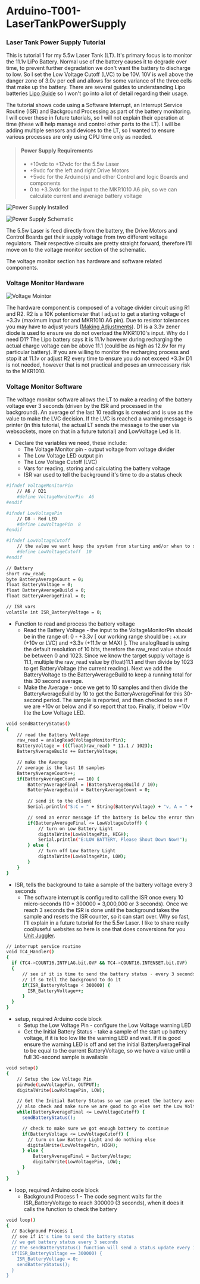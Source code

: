 # Arduino-T001-LaserTankPowerSupply

### Laser Tank Power Supply Tutorial
This is tutorial 1 for my 5.5w Laser Tank (LT).  It's primary focus is to monitor the 11.1v LiPo Battery.  Normal use of the battery causes it to degrade over time, to prevent further degradation we don't want the battery to discharge to low.  So I set the Low Voltage Cutoff (LVC) to be 10V. 10V is well above the danger zone of 3.0v per cell and allows for some variance of the three cells that make up the battery.  There are several guides to understanding Lipo batteries [Lipo Guide](http://learningrc.com/lipo-battery/) so I won't go into a lot of detail regarding their usage.

The tutorial shows code using a Software Interrupt, an Interrupt Service Routine (ISR) and Background Processing as part of the battery monitoring.  I will cover these in future tutorials, so I will not explain their operation at time (these will help manage and control other parts to the LT). I will be adding multiple sensors and devices to the LT, so I wanted to ensure various processes are only using CPU time only as needed.

> #### Power Supply Requirements 
> - +10vdc to +12vdc for the 5.5w Laser
> - +9vdc for the left and right Drive Motors
> - +5vdc for the Arduino(s) and other Control and logic Boards and components
> - 0 to +3.3vdc for the input to the MKR1010 A6 pin, so we can calculate current and average battery voltage

![Power Supply Installed](/Images/Power_Supply_Installed.png)

![Power Supply Schematic](/Images/Power_Supply_Schematic.png)

The 5.5w Laser is feed directly from the battery, the Drive Motors and Control Boards get their supply voltage from two different voltage regulators.  Their respective circuits are pretty straight forward, therefore I'll move on to the voltage monitor section of the schematic.

The voltage monitor section has hardware and software related components.

### Voltage Monitor Hardware

![Voltage Mointor](/Images/Voltage_Monitor.png)

The hardware component is composed of a voltage divider circuit using R1 and R2. R2 is a 10K potentiometer that I adjust to get a starting voltage of +3.3v (maximum input for and MKR1010 A6 pin). Due to resistor tolerances you may have to adjust yours ([Making Adjustments](https://www.youtube.com/channel/UClwcP7ByE6Ia9DmKfP0C-UQ)).  D1 is a 3.3v zener diode is used to ensure we do not overload the MKR1010's input. Why do I need D1? The Lipo battery says it is 11.1v however during recharging the actual charge voltage can be above 11.1 (could be as high as 12.6v for my particular battery). If you are willing to monitor the recharging process and stop it at 11.1v or adjust R2 every time to ensure you do not exceed +3.3v D1 is not needed, however that is not practical and poses an unnecessary risk to the MKR1010.

### Voltage Monitor Software

The voltage monitor software allows the LT to make a reading of the battery voltage ever 3 seconds (driven by the ISR and processed in the background).  An average of the last 10 readings is created and is use as the value to make the LVC decision.  If the LVC is reached a warning message is printer (in this tutorial, the actual LT sends the message to the user via websockets, more on that in a future tutorial) and LowVoltage Led is lit.

- Declare the variables we need, these include:
  - The Voltage Monitor pin - output voltage from voltage divider
  - The Low Voltage LED output pin
  - The Low Voltage Cutoff (LVC)  
  - Vars for reading, storing and calculating the battery voltage
  - ISR var used to tell the background it's time to do a status check 
```sh
#ifndef VoltageMonitorPin
    // A6 / D21
    #define VoltageMonitorPin  A6
#endif

#ifndef LowVoltagePin
    // D8 - Red LED
    #define LowVoltagePin  8
#endif

#ifndef LowVoltageCutoff
    // the value we want keep the system from starting and/or when to shutdown
    #define LowVoltageCutoff  10
#endif

// Battery
short raw_read;
byte BatteryAverageCount = 0;
float BatteryVoltage = 0;
float BatteryAverageBuild = 0;
float BatteryAverageFinal = 0;

// ISR vars
volatile int ISR_BatteryVoltage = 0;
```
- Function to read and process the battery voltage
  - Read the Battery Voltage - the input to the VoltageMonitorPin should be in the range of: 0 - +3.3v [ our working range should be : +x.xv (+10v or LVC) and +3.3v (+11.1v or MAX) ].  The analogRead is using the default resolution of 10 bits, therefore the raw_read value should be between 0 and 1023.  Since we know the target supply voltage is 11.1, multiple the raw_read value by (float)11.1 and then divide by 1023 to get BatteryVoltage (the current reading).  Next we add the BatteryVoltage to the BatteryAverageBuild to keep a running total for this 30 second average.
  - Make the Average - once we get to 10 samples and then divide the BatteryAverageBuild by 10 to get the BatteryAverageFinal for this 30-second period.  The sample is reported, and then checked to see if we are +10v or below and if so report that too.  Finally, if below +10v lite the Low Voltage LED.
```sh
void sendBatteryStatus()
{ 
    // read the Battery Voltage
    raw_read = analogRead(VoltageMonitorPin);
    BatteryVoltage = (((float)raw_read) * 11.1 / 1023);
    BatteryAverageBuild += BatteryVoltage;

    // make the Average
    // average is the last 10 samples
    BatteryAverageCount++;
    if(BatteryAverageCount == 10) {
        BatteryAverageFinal = (BatteryAverageBuild / 10);
        BatteryAverageBuild = BatteryAverageCount = 0;
      
        // send it to the client
        Serial.println("S:C = " + String(BatteryVoltage) + "v, A = " + String(BatteryAverageFinal) + "v, Raw = " + String(raw_read));

        // send an error message if the battery is below the error threshold
        if(BatteryAverageFinal <= LowVoltageCutoff) {
            // turn on Low Battery Light
            digitalWrite(LowVoltagePin, HIGH);            
            Serial.println("E:LOW BATTERY, Please Shout Down Now!");
        } else {
            // turn off Low Battery Light
            digitalWrite(LowVoltagePin, LOW);  
        }
    }
}
```
- ISR, tells the background to take a sample of the battery voltage every 3 seconds
  - The software interrupt is configured to call the ISR once every 10 micro-seconds (10 * 300000 = 3,000,000 or 3 seconds).  Once we reach 3 seconds the ISR is done until the background takes the sample and resets the ISR counter, so it can start over.  Why so fast, I'll explain in a future tutorial for the 5.5w Laser.  I like to share really cool/useful websites so here is one that does conversions for you [Unit Juggler](https://www.unitjuggler.com/convert-frequency-from-%C2%B5s(p)-to-s(p).html?val=3000000).
```sh
// interrupt service routine
void TC4_Handler()
{
  if (TC4->COUNT16.INTFLAG.bit.OVF && TC4->COUNT16.INTENSET.bit.OVF)
  {
      // see if it is time to send the battery status - every 3 seconds
      // if so tell the background to do it
      if(ISR_BatteryVoltage < 300000) {
        ISR_BatteryVoltage++;
      }
  }
}
```
- setup, required Arduino code block
  - Setup the Low Voltage Pin - configure the Low Voltage warning LED
  - Get the Initial Battery Status - take a sample of the start up battery voltage, if it is too low lite the warning LED and wait.  If it is good ensure the warning LED is off and set the initial BatteryAverageFinal to be equal to the current BatteryVoltage, so we have a value until a full 30-second sample is available
```sh
void setup()
{
    // Setup the Low Voltage Pin
    pinMode(LowVoltagePin, OUTPUT);
    digitalWrite(LowVoltagePin, LOW);

    // Get the Initial Battery Status so we can preset the battery average until we have one (every 30 seconds)
    // also check and make sure we are good to go else set the Low Voltage LED and wait
    while(BatteryAverageFinal <= LowVoltageCutoff) {
      sendBatteryStatus();

      // check to make sure we got enough battery to continue
      if(BatteryVoltage <= LowVoltageCutoff) {
        // turn on Low Battery Light and do nothing else
        digitalWrite(LowVoltagePin, HIGH);
      } else {
          BatteryAverageFinal = BatteryVoltage;
          digitalWrite(LowVoltagePin, LOW);         
      }
    }  
}
```
- loop, required Arduino code block
  - Background Process 1 - The code segment waits for the ISR_BatteryVoltage to reach 300000 (3 seconds), when it does it calls  the function to check the battery
```sh
void loop()
{
  // Background Process 1
  // see if it's time to send the battery status
  // we get battery status every 3 seconds
  // the sendBatteryStatus() function will send a status update every 10 times we call it so we send the status every 30 seconds (3sec x 10 = 30 seconds)
  if(ISR_BatteryVoltage == 300000) {
    ISR_BatteryVoltage = 0;
    sendBatteryStatus();
  }
}
```